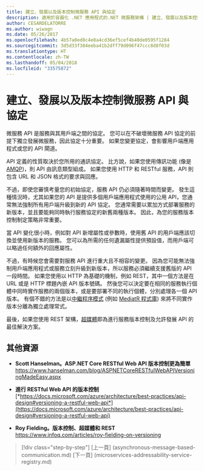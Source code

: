 ```yaml
---
title: 建立、發展以及版本控制微服務 API 與協定
description: 適用於容器化 .NET 應用程式的.NET 微服務架構 | 建立、發展以及版本控制微服務 API 與協定
author: CESARDELATORRE
ms.author: wiwagn
ms.date: 05/26/2017
ms.openlocfilehash: 4b57a0ed8c4e8a4cd36ef5cef4b40de0595f1284
ms.sourcegitcommit: 3d5d33f384eeba41b2dff79d096f47ccc8d8f03d
ms.translationtype: HT
ms.contentlocale: zh-TW
ms.lasthandoff: 05/04/2018
ms.locfileid: "33575872"
---
```

# <a name="creating-evolving-and-versioning-microservice-apis-and-contracts"></a>建立、發展以及版本控制微服務 API 與協定

微服務 API 是服務與其用戶端之間的協定。 您可以在不破壞微服務 API 協定的前提下獨立發展微服務，因此協定十分重要。 如果您變更協定，會影響用戶端應用程式或您的 API 閘道。

API 定義的性質取決於您所用的通訊協定。 比方說，如果您使用傳訊功能 (像是[AMQP](https://www.amqp.org/))，則 API 由訊息類型組成。 如果您使用 HTTP 和 RESTful 服務，API 則包含 URL 和 JSON 格式的要求與回應。

不過，即使您審慎考量您的初始協定，服務 API 仍必須隨著時間而變更。 發生這種情況時，尤其如果您的 API 是提供多個用戶端應用程式使用的公用 API，您通常無法強制所有用戶端升級到新的 API 協定。 您通常需要以累加方式部署服務的新版本，並且要能夠同時執行服務協定的新舊兩種版本。 因此，為您的服務版本控制制定策略非常重要。

當 API 變化很小時，例如對 API 新增屬性或參數時，使用舊 API 的用戶端應該切換並使用新版本的服務。 您可以為所需的任何遺漏屬性提供預設值，而用戶端可以略過任何額外的回應屬性。

不過，有時候您會需要對服務 API 進行重大且不相容的變更。 因為您可能無法強制用戶端應用程式或服務立刻升級到新版本，所以服務必須繼續支援舊版的 API 一段時間。 如果您使用以 HTTP 為基礎的機制，例如 REST，其中一個方法是在 URL 或是 HTTP 標題內嵌 API 版本號碼。 然後您可以決定要在相同的服務執行個體中同時實作服務的兩個版本，或是要部署不同的執行個體，分別處理各一個 API 版本。 有個不錯的方法是以[中繼程序模式](https://en.wikipedia.org/wiki/Mediator_pattern) (例如 [MediatR 程式庫](https://github.com/jbogard/MediatR)) 來將不同實作版本分離為獨立處理常式。

最後，如果您使用 REST 架構，[超媒體](https://www.infoq.com/articles/mark-baker-hypermedia)即為進行服務版本控制及允許發展 API 的最佳解決方案。

## <a name="additional-resources"></a>其他資源

-   **Scott Hanselman。ASP.NET Core RESTful Web API 版本控制更為簡單**
    <https://www.hanselman.com/blog/ASPNETCoreRESTfulWebAPIVersioningMadeEasy.aspx>

-   **進行 RESTful Web API 的版本控制**
    [*https://docs.microsoft.com/azure/architecture/best-practices/api-design#versioning-a-restful-web-api*](https://docs.microsoft.com/azure/architecture/best-practices/api-design#versioning-a-restful-web-api)

-   **Roy Fielding。版本控制、超媒體和 REST**
    <https://www.infoq.com/articles/roy-fielding-on-versioning>


>[!div class="step-by-step"]
[上一頁] (asynchronous-message-based-communication.md) [下一頁] (microservices-addressability-service-registry.md)

